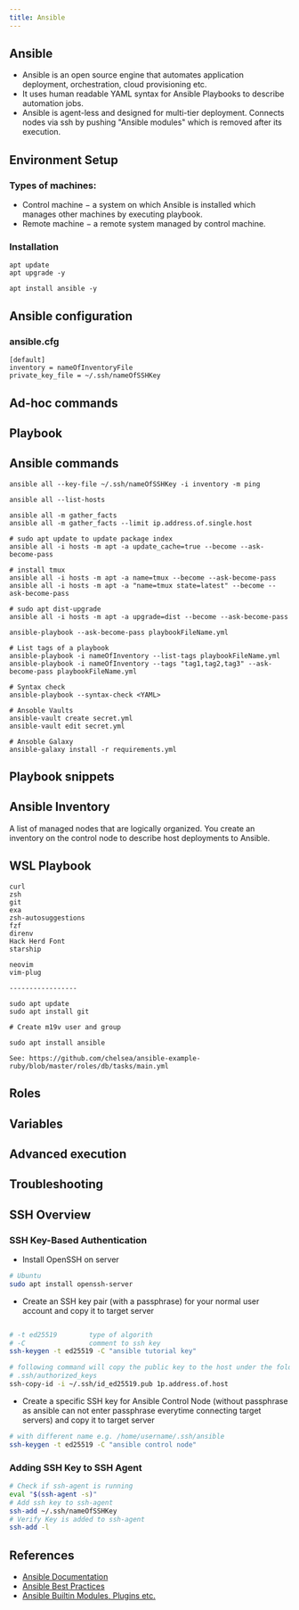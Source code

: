 ```yaml
---
title: Ansible
---
```


## Ansible

- Ansible is an open source engine that automates application deployment, orchestration, cloud provisioning etc. 
- It uses human readable YAML syntax for Ansible Playbooks to describe automation jobs. 
- Ansible is agent-less and designed for multi-tier deployment. Connects nodes via ssh by pushing "Ansible modules" which is removed after its execution.

## Environment Setup

### Types of machines:

- Control machine − a system on which Ansible is installed which manages other machines by executing playbook.
- Remote machine − a remote system managed by control machine.

### Installation

```shell
apt update
apt upgrade -y

apt install ansible -y
```

## Ansible configuration

### ansible.cfg
```shell
[default]
inventory = nameOfInventoryFile
private_key_file = ~/.ssh/nameOfSSHKey
```

## Ad-hoc commands

## Playbook

## Ansible commands

```shell
ansible all --key-file ~/.ssh/nameOfSSHKey -i inventory -m ping

ansible all --list-hosts

ansible all -m gather_facts
ansible all -m gather_facts --limit ip.address.of.single.host

# sudo apt update to update package index
ansible all -i hosts -m apt -a update_cache=true --become --ask-become-pass

# install tmux
ansible all -i hosts -m apt -a name=tmux --become --ask-become-pass
ansible all -i hosts -m apt -a "name=tmux state=latest" --become --ask-become-pass

# sudo apt dist-upgrade
ansible all -i hosts -m apt -a upgrade=dist --become --ask-become-pass

ansible-playbook --ask-become-pass playbookFileName.yml

# List tags of a playbook
ansible-playbook -i nameOfInventory --list-tags playbookFileName.yml
ansible-playbook -i nameOfInventory --tags "tag1,tag2,tag3" --ask-become-pass playbookFileName.yml

# Syntax check
ansible-playbook --syntax-check <YAML>

# Ansoble Vaults
ansible-vault create secret.yml
ansible-vault edit secret.yml

# Ansoble Galaxy
ansible-galaxy install -r requirements.yml
```

## Playbook snippets

## Ansible Inventory
A list of managed nodes that are logically organized. You create an inventory on the control node to describe host deployments to Ansible.

## WSL Playbook

```shell
curl
zsh
git
exa
zsh-autosuggestions
fzf
direnv
Hack Herd Font
starship

neovim
vim-plug

-----------------

sudo apt update
sudo apt install git

# Create m19v user and group

sudo apt install ansible

See: https://github.com/chelsea/ansible-example-ruby/blob/master/roles/db/tasks/main.yml
```

## Roles

## Variables

## Advanced execution

## Troubleshooting

## SSH Overview
### SSH Key-Based Authentication

- Install OpenSSH on server

```bash
# Ubuntu
sudo apt install openssh-server
```

- Create an SSH key pair (with a passphrase) for your normal user account and copy it to target server

```bash

# -t ed25519        type of algorith
# -C                comment to ssh key
ssh-keygen -t ed25519 -C "ansible tutorial key"

# following command will copy the public key to the host under the folder 
# .ssh/authorized_keys
ssh-copy-id -i ~/.ssh/id_ed25519.pub 1p.address.of.host
```

- Create a specific SSH key for Ansible Control Node (without passphrase as ansible can not enter passphrase everytime connecting target servers) and copy it to target server

```bash
# with different name e.g. /home/username/.ssh/ansible
ssh-keygen -t ed25519 -C "ansible control node"
```

### Adding SSH Key to SSH Agent

```bash
# Check if ssh-agent is running
eval "$(ssh-agent -s)"        
# Add ssh key to ssh-agent
ssh-add ~/.ssh/nameOfSSHKey
# Verify Key is added to ssh-agent
ssh-add -l
```

## References

- [Ansible Documentation](https://docs.ansible.com/ansible/latest/)
- [Ansible Best Practices](https://docs.ansible.com/ansible/2.9/user_guide/playbooks_best_practices.html)
- [Ansible Builtin Modules, Plugins etc.](https://docs.ansible.com/ansible/latest/collections/ansible/builtin/)
